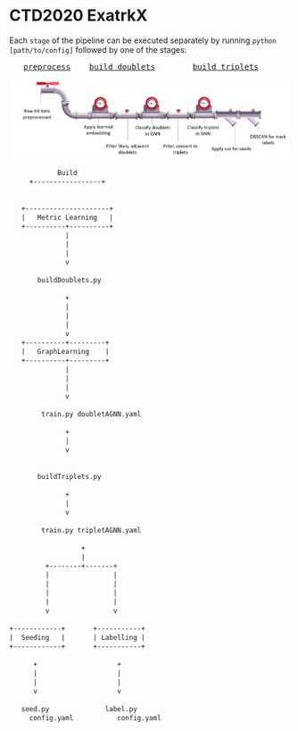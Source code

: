 # CTD2020 ExatrkX

Each `stage` of the pipeline can be executed separately by running `python [path/to/config]` followed by one of the stages:

<pre>
   <a href="MetricLearning/src/preprocess_with_dir" title="Preprocessing function">preprocess</a>    <a href="MetricLearning/src/metric_learning_adjacent" title="Doublet building function">build_doublets</a>        <a href="GraphLearning/src/" title="Triplet building function">build_triplets</a>        <a href="Seeding/src" title="Seeding function function">seed</a>          <a href="Labelling/src" title="Labelling function">label</a>
</pre>

![](docs/pipeline.png)

```
            Build
     +-----------------+


   +---------------------+
   |   Metric Learning   |
   +----------+----------+
              |
              |
              |
              v

       buildDoublets.py

              +
              |
              |
              |
              v
   +----------+---------+
   |   GraphLearning    |
   +----------+---------+
              |
              |
              |
              v

        train.py doubletAGNN.yaml

              +
              |
              v


       buildTriplets.py

              +
              |
              v

        train.py tripletAGNN.yaml

                  +
                  |
         +--------+-------+
         |                |
         |                |
         |                |
         |                |
         v                v

+------------+       +-----------+
|  Seeding   |       | Labelling |
+------------+       +-----------+

      +                    +
      |                    |
      |                    |
      v                    v

   seed.py              label.py
     config.yaml           config.yaml

```
